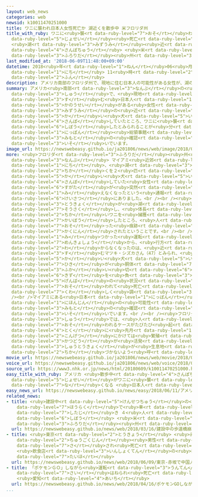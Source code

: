 ```yaml
---
layout: web_news
categories: web
newsid: k10011470251000
title: ワニに襲われ日本人女性死亡か 湖近くを散歩中 米フロリダ州
title_with_ruby: ワニに<ruby>襲<rt data-ruby-level="7">おそ</rt></ruby>われ<ruby>日本人<rt data-ruby-level="1">にほんじん</rt></ruby><ruby>女性<rt
  data-ruby-level="5">じょせい</rt></ruby><ruby>死亡<rt data-ruby-level="6">しぼう</rt></ruby>か
  <ruby>湖<rt data-ruby-level="3">みずうみ</rt></ruby><ruby>近<rt data-ruby-level="2">ちか</rt></ruby>くを<ruby>散歩中<rt
  data-ruby-level="4">さんぽちゅう</rt></ruby> <ruby>米<rt data-ruby-level="3">べい</rt></ruby><ruby>フロリダ<rt
  data-ruby-level="3">ふろりだ</rt></ruby><ruby>州<rt data-ruby-level="3">しゅう</rt></ruby>
last_modified_at: '2018-06-09T11:48:00+09:00'
datetime: 2018<ruby>年<rt data-ruby-level="1">ねん</rt></ruby>06<ruby>月<rt data-ruby-level="1">がつ</rt></ruby>09<ruby>日<rt
  data-ruby-level="1">にち</rt></ruby> 11<ruby>時<rt data-ruby-level="2">じ</rt></ruby>48<ruby>分<rt
  data-ruby-level="2">ふん</rt></ruby>
description: アメリカ南部のフロリダ州で、現地に住む日本人の可能性がある女性が、湖の近くを飼い犬と散歩していたところ、ワニに襲われて死亡したとみられることが分かり、日本総領事館が身元の確認を急いでいます。
summary: アメリカ<ruby>南部<rt data-ruby-level="3">なんぶ</rt></ruby>の<ruby>フロリダ<rt data-ruby-level="3">ふろりだ</rt></ruby><ruby>州<rt
  data-ruby-level="3">しゅう</rt></ruby>で、<ruby>現地<rt data-ruby-level="5">げんち</rt></ruby>に<ruby>住<rt
  data-ruby-level="3">す</rt></ruby>む<ruby>日本人<rt data-ruby-level="1">にほんじん</rt></ruby>の<ruby>可能性<rt
  data-ruby-level="5">かのうせい</rt></ruby>がある<ruby>女性<rt data-ruby-level="5">じょせい</rt></ruby>が、<ruby>湖<rt
  data-ruby-level="3">みずうみ</rt></ruby>の<ruby>近<rt data-ruby-level="2">ちか</rt></ruby>くを<ruby>飼<rt
  data-ruby-level="5">か</rt></ruby>い<ruby>犬<rt data-ruby-level="5">いぬ</rt></ruby>と<ruby>散歩<rt
  data-ruby-level="4">さんぽ</rt></ruby>していたところ、ワニに<ruby>襲<rt data-ruby-level="7">おそ</rt></ruby>われて<ruby>死亡<rt
  data-ruby-level="6">しぼう</rt></ruby>したとみられることが<ruby>分<rt data-ruby-level="2">わ</rt></ruby>かり、<ruby>日本<rt
  data-ruby-level="1">にっぽん</rt></ruby><ruby>総領事館<rt data-ruby-level="5">そうりょうじかん</rt></ruby>が<ruby>身元<rt
  data-ruby-level="3">みもと</rt></ruby>の<ruby>確認<rt data-ruby-level="7">かくにん</rt></ruby>を<ruby>急<rt
  data-ruby-level="3">いそ</rt></ruby>いでいます。
image_url: https://newswebeasy.github.io/ja201806/news/web/image/2018/06/09/K10011470251_1806091215_1806091217_01_03.jpg
more: <ruby>フロリダ<rt data-ruby-level="3">ふろりだ</rt></ruby><ruby>州<rt data-ruby-level="3">しゅう</rt></ruby><ruby>南部<rt
  data-ruby-level="3">なんぶ</rt></ruby> マイアミ<ruby>近郊<rt data-ruby-level="7">きんこう</rt></ruby>のデイビーで８<ruby>日<rt
  data-ruby-level="1">にち</rt></ruby>、<ruby>湖<rt data-ruby-level="3">みずうみ</rt></ruby>の<ruby>近<rt
  data-ruby-level="2">ちか</rt></ruby>くを２<ruby>匹<rt data-ruby-level="7">ひき</rt></ruby>の<ruby>飼<rt
  data-ruby-level="5">か</rt></ruby>い<ruby>犬<rt data-ruby-level="5">いぬ</rt></ruby>と<ruby>散歩<rt
  data-ruby-level="4">さんぽ</rt></ruby>していた<ruby>女性<rt data-ruby-level="5">じょせい</rt></ruby>の<ruby>姿<rt
  data-ruby-level="6">すがた</rt></ruby>が<ruby>突然<rt data-ruby-level="7">とつぜん</rt></ruby><ruby>見<rt
  data-ruby-level="1">み</rt></ruby>えなくなったという<ruby>通報<rt data-ruby-level="5">つうほう</rt></ruby>が<ruby>警察<rt
  data-ruby-level="6">けいさつ</rt></ruby>にありました。<br /><br /><ruby>州<rt data-ruby-level="3">しゅう</rt></ruby>の<ruby>当局<rt
  data-ruby-level="3">とうきょく</rt></ruby>が<ruby>湖<rt data-ruby-level="3">みずうみ</rt></ruby>を<ruby>捜索<rt
  data-ruby-level="7">そうさく</rt></ruby>し、<ruby>体長<rt data-ruby-level="2">たいちょう</rt></ruby>４メートル<ruby>近<rt
  data-ruby-level="2">ちか</rt></ruby>いワニを<ruby>捕獲<rt data-ruby-level="7">ほかく</rt></ruby>して<ruby>解剖<rt
  data-ruby-level="7">かいぼう</rt></ruby>したところ、<ruby>人<rt data-ruby-level="1">ひと</rt></ruby>を<ruby>襲<rt
  data-ruby-level="7">おそ</rt></ruby>った<ruby>痕跡<rt data-ruby-level="8">こんせき</rt></ruby>が<ruby>確認<rt
  data-ruby-level="7">かくにん</rt></ruby>されたということです。<br /><br />また<ruby>現場<rt data-ruby-level="5">げんば</rt></ruby>で<ruby>見<rt
  data-ruby-level="1">み</rt></ruby>つかった<ruby>運転<rt data-ruby-level="3">うんてん</rt></ruby><ruby>免許証<rt
  data-ruby-level="7">めんきょしょう</rt></ruby>から、<ruby>行方<rt data-ruby-level="8">ゆくえ</rt></ruby>が<ruby>分<rt
  data-ruby-level="2">わ</rt></ruby>からなくなったのは、<ruby>近<rt data-ruby-level="2">ちか</rt></ruby>くに<ruby>住<rt
  data-ruby-level="3">す</rt></ruby>むマツキ・シズカさん（47）とみられ、<ruby>州当局<rt data-ruby-level="3">しゅうとうきょく</rt></ruby>は、<ruby>飼<rt
  data-ruby-level="5">か</rt></ruby>い<ruby>犬<rt data-ruby-level="5">いぬ</rt></ruby>の１<ruby>匹<rt
  data-ruby-level="7">ひき</rt></ruby>が<ruby>胴体<rt data-ruby-level="7">どうたい</rt></ruby>に<ruby>深<rt
  data-ruby-level="3">ふか</rt></ruby>い<ruby>切<rt data-ruby-level="6">き</rt></ruby>り<ruby>傷<rt
  data-ruby-level="6">きず</rt></ruby>を<ruby>負<rt data-ruby-level="3">お</rt></ruby>っているなど<ruby>現場<rt
  data-ruby-level="5">げんば</rt></ruby>の<ruby>状況<rt data-ruby-level="7">じょうきょう</rt></ruby>から、マツキさんがワニに<ruby>襲<rt
  data-ruby-level="7">おそ</rt></ruby>われて<ruby>死亡<rt data-ruby-level="6">しぼう</rt></ruby>したとみて、<ruby>詳<rt
  data-ruby-level="7">くわ</rt></ruby>しく<ruby>調<rt data-ruby-level="3">しら</rt></ruby>べています。<br
  /><br />マイアミにある<ruby>日本<rt data-ruby-level="1">にっぽん</rt></ruby><ruby>総領事館<rt data-ruby-level="5">そうりょうじかん</rt></ruby>は、マツキさんが<ruby>日本人<rt
  data-ruby-level="1">にほんじん</rt></ruby>の<ruby>可能性<rt data-ruby-level="5">かのうせい</rt></ruby>があるとして、<ruby>身元<rt
  data-ruby-level="3">みもと</rt></ruby>の<ruby>確認<rt data-ruby-level="7">かくにん</rt></ruby>を<ruby>急<rt
  data-ruby-level="3">いそ</rt></ruby>いでいます。<br /><br /><ruby>フロリダ<rt data-ruby-level="3">ふろりだ</rt></ruby><ruby>州<rt
  data-ruby-level="3">しゅう</rt></ruby>では、<ruby>人<rt data-ruby-level="1">ひと</rt></ruby>がワニに<ruby>襲<rt
  data-ruby-level="7">おそ</rt></ruby>われるケースがたびたび<ruby>起<rt data-ruby-level="3">お</rt></ruby>きていて、<ruby>特<rt
  data-ruby-level="4">とく</rt></ruby>に<ruby>先月<rt data-ruby-level="1">せんげつ</rt></ruby>から<ruby>今月<rt
  data-ruby-level="2">こんげつ</rt></ruby>にかけては<ruby>繁殖<rt data-ruby-level="7">はんしょく</rt></ruby>シーズンにあたりワニの<ruby>活動<rt
  data-ruby-level="3">かつどう</rt></ruby>が<ruby>活発<rt data-ruby-level="3">かっぱつ</rt></ruby>になっているため、<ruby>州当局<rt
  data-ruby-level="3">しゅうとうきょく</rt></ruby>が<ruby>生息地<rt data-ruby-level="3">せいそくち</rt></ruby>に<ruby>近<rt
  data-ruby-level="2">ちか</rt></ruby>づかないよう<ruby>呼<rt data-ruby-level="6">よ</rt></ruby>びかけていました。
movie_url: https://newswebeasy.github.io/ja201806/news/web/movie/2018/06/09/k10011470251_201806091216_201806091217.mp4
voice_url: https://newswebeasy.github.io/ja201806/news/web/voice/2018/06/09/k10011470251_201806091216_201806091217.mp3
source_url: https://www3.nhk.or.jp/news/html/20180609/k10011470251000.html
easy_title_with_ruby: アメリカ <ruby>散歩中<rt data-ruby-level="4">さんぽちゅう</rt></ruby>の<ruby>女性<rt
  data-ruby-level="5">じょせい</rt></ruby>がワニに<ruby>襲<rt data-ruby-level="7">おそ</rt></ruby>われて<ruby>亡<rt
  data-ruby-level="7">な</rt></ruby>くなる <ruby>日本人<rt data-ruby-level="1">にほんじん</rt></ruby>か
easy_news_url: https://newswebeasy.github.io/news/easy/2018/06/11/アメリカ-散歩中の女性がワニに襲われて亡くなる-日本人か
related_news:
- title: <ruby>建設中<rt data-ruby-level="5">けんせつちゅう</rt></ruby>の<ruby>歩道橋<rt data-ruby-level="3">ほどうきょう</rt></ruby><ruby>崩落<rt
    data-ruby-level="7">ほうらく</rt></ruby>で<ruby>車<rt data-ruby-level="1">くるま</rt></ruby>が<ruby>下敷<rt
    data-ruby-level="7">したじ</rt></ruby>き ４<ruby>人<rt data-ruby-level="1">にん</rt></ruby><ruby>死亡<rt
    data-ruby-level="6">しぼう</rt></ruby> <ruby>米<rt data-ruby-level="3">べい</rt></ruby><ruby>フロリダ<rt
    data-ruby-level="3">ふろりだ</rt></ruby><ruby>州<rt data-ruby-level="3">しゅう</rt></ruby>
  url: https://newswebeasy.github.io/news/web/2018/03/16/建設中の歩道橋崩落で車が下敷き-4人死亡-米フロリダ州
- title: <ruby>東京<rt data-ruby-level="2">とうきょう</rt></ruby> <ruby>赤坂<rt data-ruby-level="3">あかさか</rt></ruby>で<ruby>中国人<rt
    data-ruby-level="2">ちゅうごくじん</rt></ruby><ruby>男性<rt data-ruby-level="5">だんせい</rt></ruby><ruby>刺<rt
    data-ruby-level="7">さ</rt></ruby>され<ruby>死亡<rt data-ruby-level="6">しぼう</rt></ruby>
    <ruby>飲食店<rt data-ruby-level="3">いんしょくてん</rt></ruby>の<ruby>同僚<rt data-ruby-level="7">どうりょう</rt></ruby>を<ruby>逮捕<rt
    data-ruby-level="7">たいほ</rt></ruby>
  url: https://newswebeasy.github.io/news/web/2018/06/09/東京-赤坂で中国人男性刺され死亡-飲食店の同僚を逮捕
- title: 「ポケモンＧＯ」しながら<ruby>運転<rt data-ruby-level="3">うんてん</rt></ruby>か 85<ruby>歳<rt
    data-ruby-level="7">さい</rt></ruby>はねられ<ruby>死亡<rt data-ruby-level="6">しぼう</rt></ruby>
    <ruby>愛知<rt data-ruby-level="4">あいち</rt></ruby>
  url: https://newswebeasy.github.io/news/web/2018/04/16/ポケモンGOしながら運転か-85歳はねられ死亡-愛知
...
```

